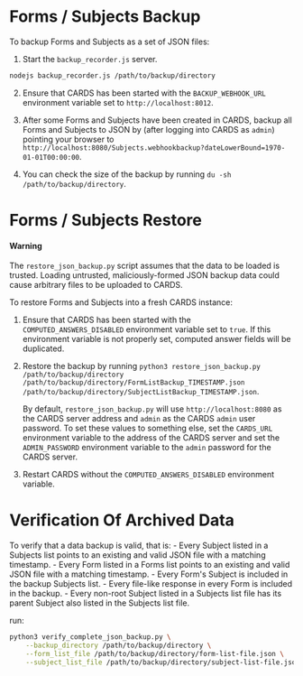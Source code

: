 Forms / Subjects Backup
=======================

To backup Forms and Subjects as a set of JSON files:

1. Start the `backup_recorder.js` server.
```bash
nodejs backup_recorder.js /path/to/backup/directory
```

2. Ensure that CARDS has been started with the `BACKUP_WEBHOOK_URL`
environment variable set to `http://localhost:8012`.

3. After some Forms and Subjects have been created in CARDS, backup all
Forms and Subjects to JSON by (after logging into CARDS as `admin`)
pointing your browser to
`http://localhost:8080/Subjects.webhookbackup?dateLowerBound=1970-01-01T00:00:00`.

4. You can check the size of the backup by running `du -sh /path/to/backup/directory`.

Forms / Subjects Restore
========================

#### Warning

The `restore_json_backup.py` script assumes that the data to be loaded
is trusted. Loading untrusted, maliciously-formed JSON backup data could
cause arbitrary files to be uploaded to CARDS.

To restore Forms and Subjects into a fresh CARDS instance:

1. Ensure that CARDS has been started with the `COMPUTED_ANSWERS_DISABLED`
environment variable set to `true`. If this environment variable is not
properly set, computed answer fields will be duplicated.

2. Restore the backup by running `python3 restore_json_backup.py /path/to/backup/directory /path/to/backup/directory/FormListBackup_TIMESTAMP.json /path/to/backup/directory/SubjectListBackup_TIMESTAMP.json`.

    By default, `restore_json_backup.py` will use `http://localhost:8080`
as the CARDS server address and `admin` as the CARDS `admin` user password.
To set these values to something else, set the `CARDS_URL` environment
variable to the address of the CARDS server and set the `ADMIN_PASSWORD`
environment variable to the `admin` password for the CARDS server.

3. Restart CARDS without the `COMPUTED_ANSWERS_DISABLED` environment variable.

Verification Of Archived Data
=============================

To verify that a data backup is valid, that is:
	- Every Subject listed in a Subjects list points to an existing and valid JSON file with a matching timestamp.
	- Every Form listed in a Forms list points to an existing and valid JSON file with a matching timestamp.
	- Every Form's Subject is included in the backup Subjects list.
	- Every file-like response in every Form is included in the backup.
	- Every non-root Subject listed in a Subjects list file has its parent Subject also listed in the Subjects list file.

run:

```bash
python3 verify_complete_json_backup.py \
	--backup_directory /path/to/backup/directory \
	--form_list_file /path/to/backup/directory/form-list-file.json \
	--subject_list_file /path/to/backup/directory/subject-list-file.json
```
